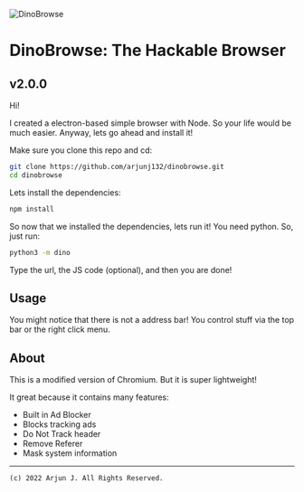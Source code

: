 ![DinoBrowse](https://i.ibb.co/W2vB7zF/Screenshot-2022-02-25-5-59-50-PM.png)

# DinoBrowse: The Hackable Browser

## v2.0.0

Hi!

I created a electron-based simple browser with Node. So your life would be much easier. Anyway, lets go ahead and install it!

Make sure you clone this repo and cd:

```bash
git clone https://github.com/arjunj132/dinobrowse.git
cd dinobrowse
```


Lets install the dependencies:

```bash
npm install
```

So now that we installed the dependencies, lets run it! You need python. So, just run:

```bash
python3 -m dino
```

Type the url, the JS code (optional), and then you are done!



## Usage

You might notice that there is not a address bar! You control stuff via the top bar or the right click menu. 

## About

This is a modified version of Chromium. But it is super lightweight!

It great because it contains many features:

- Built in Ad Blocker
- Blocks tracking ads
- Do Not Track header
- Remove Referer
- Mask system information


---

`(c) 2022 Arjun J. All Rights Reserved.`

